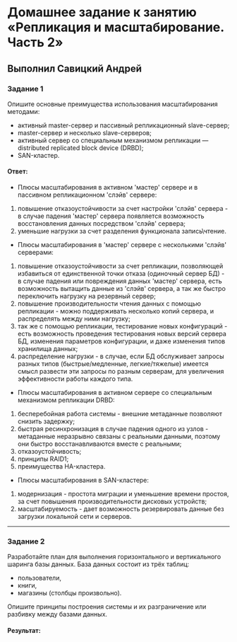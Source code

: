 # Домашнее задание к занятию «Репликация и масштабирование. Часть 2»

## Выполнил Савицкий Андрей

### Задание 1

Опишите основные преимущества использования масштабирования методами:

- активный master-сервер и пассивный репликационный slave-сервер; 
- master-сервер и несколько slave-серверов;
- активный сервер со специальным механизмом репликации — distributed replicated block device (DRBD);
- SAN-кластер.

#### Ответ:
- Плюсы масштабирования в активном 'мастер' сервере и в пассивном репликационном 'слэйв' сервере:
 1) повышение отказоустойчивости за счет настройки 'слэйв' сервера - в случае падения 'мастер' сервера появляется возможность восстановления данных посредством 'слэйв' сервера;
 2) уменьшие нагрузки за счет разделения функционала запись\чтение.
- Плюсы масштабирования в 'мастер' сервере с несколькими 'слэйв' серверами:
 1) повышение отказоустойчивости за счет репликации, позволяющей избавиться от единственной точки отказа (одиночный сервер БД) - в случае падения или повреждения данных 'мастер' сервера, есть возможность вытащить данные из 'слэйв' сервера, а так же быстро переключить нагрузку на резервный сервер;
 2) повышение производительности чтения данных с помощью репликации - можно поддерживать несколько копий сервера, и распределять между ними нагрузку;
 3) так же с помощью репликации, тестирование новых конфигураций - есть возможность проведения тестирования новых версий сервера БД, изменения параметров конфигурации, и даже изменения типов хранилища данных;
 4) распределение нагрузки - в случае, если БД обслуживает запросы разных типов (быстрые/медленные, легкие/тяжелые) имеется смысл развести эти запросы по разным серверам, для увеличения эффективности работы каждого типа.
- Плюсы масштабирования в активном сервере со специальным механизмом репликации DRBD:
1) бесперебойная работа системы - внешние метаданные позволяют снизить задержку;
2) быстрая ресинхронизация в случае падения одного из узлов - метаданные неразрывно связаны с реальными данными, поэтому они быстро восстанавливаются вместе с реальными;
3) отказоустойчивость;
4) принципы RAID1;
5) преимущества HA-кластера.
- Плюсы масштабирования в SAN-кластере:
1) модернизация - простота миграции и уменьшение времени простоя, за счет повышения производительности дисковых устройств;
2) масштабируемость - дает возможность резервировать данные без загрузки локальной сети и серверов.

---

### Задание 2


Разработайте план для выполнения горизонтального и вертикального шаринга базы данных. База данных состоит из трёх таблиц: 

- пользователи, 
- книги, 
- магазины (столбцы произвольно). 

Опишите принципы построения системы и их разграничение или разбивку между базами данных.

#### Результат:


